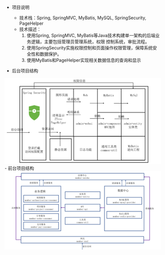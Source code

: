 - 项目说明
  - 技术栈：Spring, SpringMVC, MyBatis, MySQL, SpringSecurity, PageHelper 
  - 技术描述： 
    1. 使用Spring, SpringMVC, MyBatis等Java技术构建单一架构的后端业务逻辑，主要包括管理员管理系统，权限 控制系统，审批流程。 
    2. 使用SpringSecurity实施权限控制和页面操作权限管理，保障系统安全性和数据保护。 
    3. 使用MyBatis和PageHelper实现相关数据信息的查询和显示

- 后台项目结构
<img src=".\ZCW_MarkDownPhoto\后台结构示意图.png" alt="后台结构示意" style="zoom:100%;" />
- 前台项目结构
<img src=".\ZCW_MarkDownPhoto\前台结构示意图.png" alt="前台结构示意" style="zoom:100%;" />

